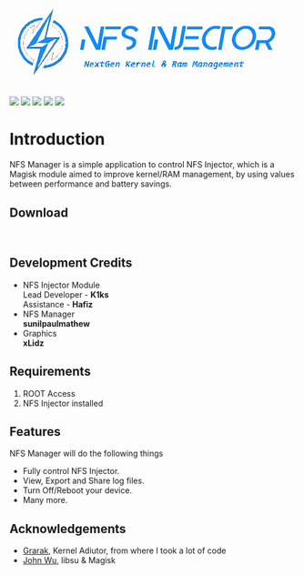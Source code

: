 ![NFS Manager](app/src/main/res/drawable/ic_nfs.png)

[![](https://img.shields.io/badge/NFS%20Manager-v1.6-green)](https://github.com/sunilpaulmathew/NFSManager/releases/download/v1.6/com.nfs.nfsmanager-v1.6-release.apk)
![](https://img.shields.io/github/downloads/sunilpaulmathew/NFSManager/total)
![](https://img.shields.io/github/downloads/sunilpaulmathew/NFSManager/v1.6/total)
![](https://img.shields.io/github/contributors/sunilpaulmathew/NFSManager)
![](https://img.shields.io/github/license/sunilpaulmathew/NFSManager)

# Introduction
NFS Manager is a simple application to control NFS Injector, which is a Magisk module aimed to improve kernel/RAM management, by using values between performance and battery savings.

## Download
[<img src="https://i.ibb.co/q0mdc4Z/get-it-on-github.png"
     alt=""
     height="80">](https://github.com/sunilpaulmathew/NFSManager/releases/download/v1.6/com.nfs.nfsmanager-v1.6-release.apk)

## Development Credits
* NFS Injector Module<br>Lead Developer - <b>K1ks</b><br>Assistance - <b>Hafiz</b>
* NFS Manager<br><b>sunilpaulmathew</b>
* Graphics<br><b>xLidz</b>

## Requirements
1. ROOT Access
2. NFS Injector installed

## Features
NFS Manager will do the following things
* Fully control NFS Injector.
* View, Export and Share log files.
* Turn Off/Reboot your device.
* Many more.

## Acknowledgements
* [Grarak](https://github.com/Grarak/), Kernel Adiutor, from where I took a lot of code
* [John Wu](https://github.com/topjohnwu), libsu & Magisk
